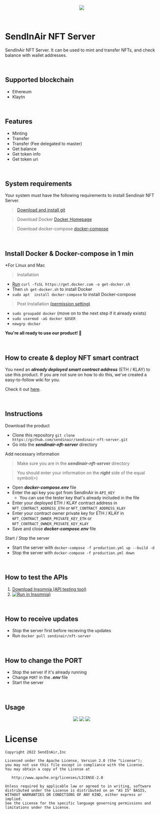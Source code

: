 <br/>
<p align="center">
<a href="http://sendinair.com/"><img src="https://res.cloudinary.com/dqvwj4pl2/image/upload/w_400/v1655263343/SendInAir%20design/sendinair_logo_dgzmyv.png" /></a>
</p>
<br/>

# SendInAir NFT Server

SendInAir NFT Server. It can be used to mint and transfer NFTs, and check balance with wallet addresses.

<br/>

## Supported blockchain
- Ethereum
- Klaytn

<br/>

## Features
- Minting
- Transfer
- Transfer (Fee delegated to master)
- Get balance
- Get token info
- Get token uri

<br/>

## System requirements

Your system must have the following requirements to install Sendinair NFT Server.

> [Download and install git](https://github.com/git-guides/install-git/)

> Download Docker
> [Docker Homepage](https://www.docker.com/get-started/)

> Download docker-compose
> [docker-compose](https://docs.docker.com/compose/install/)

<br/>

## Install Docker & Docker-compose in 1 min
*For Linux and Mac
> Installation
- [Run](https://github.com/docker/docker-install) `curl -fsSL https://get.docker.com -o get-docker.sh`
- Then `sh get-docker.sh` to install Docker
- `sudo apt  install docker-compose` to install Docker-compose
> Post Installation [(permission setting)](https://docs.docker.com/engine/install/linux-postinstall/)
- `sudo groupadd docker` (move on to the next step if it already exists)
- `sudo usermod -aG docker $USER`
- `newgrp docker`

**You're all ready to use our product! 🎉**

<br/>

## How to create & deploy NFT smart contract
You need an ***already deployed smart contract address*** (ETH / KLAY) to use this product.
If you are not sure on how to do this, we've created a easy-to-follow wiki for you.

Check it out [here](https://woojae-jun.gitbook.io/sendinair-nft-server/).

<br/>

## Instructions
Download the product
- Clone this repository `git clone https://github.com/sendinair/sendinair-nft-server.git`
- Go into the ***sendinair-nft-server*** directory

Add necessary information
> Make sure you are in the ***sendinair-nft-server*** directory

> You should enter your information on the ***right*** side of the equal symbol(=)
- Open ***docker-compose.env*** file
- Enter the api key you got from SendInAir in `API_KEY`
  - You can use the tester key that's already included in the file
- Enter your deployed ETH / KLAY contract address in `NFT_CONTRACT_ADDRESS_ETH` or `NFT_CONTRACT_ADDRESS_KLAY`
- Enter your contract owner private key for ETH / KLAY in `NFT_CONTRACT_OWNER_PRIVATE_KEY_ETH` or `NFT_CONTRACT_OWNER_PRIVATE_KEY_KLAY`
- Save and close ***docker-compose.env*** file

Start / Stop the server
- Start the server with `docker-compose -f production.yml up --build -d`
- Stop the server with `docker-compose -f production.yml down`

<br/>

## How to test the APIs
1. [Download Insomnia (API testing tool)](https://insomnia.rest/download)
2. [![Run in Insomnia}](https://insomnia.rest/images/run.svg)](https://insomnia.rest/run/?label=sendinair-nft-server&uri=https%3A%2F%2Fsendinair-doc-test.s3.ap-northeast-2.amazonaws.com%2Fdoc%2Btest%2Fsendinair-nft-server.json)

<br/>

## How to receive updates
- Stop the server first before recieving the updates
- Run `docker pull sendinair/nft-server`

<br/>

## How to change the PORT
- Stop the server if it's already running
- Change `PORT` in the ***.env*** file
- Start the server

<br/>

## Usage

<p align="center">
  <img src="https://res.cloudinary.com/dqvwj4pl2/image/upload/h_500/v1654583596/sendinair_project/sendinair_nft_wallet_create_xlvdrl.jpg" />
  <img src="https://res.cloudinary.com/dqvwj4pl2/image/upload/h_500/v1654583596/sendinair_project/sendinair_nft_wallet_create_result_gsnprc.jpg" />
  <img src="https://res.cloudinary.com/dqvwj4pl2/image/upload/h_300/v1654583596/sendinair_project/sendinair_nft_wallet_list_fophgo.jpg" />
</p>

License
=======

    Copyright 2022 SendInAir,Inc

    Licensed under the Apache License, Version 2.0 (the "License");
    you may not use this file except in compliance with the License.
    You may obtain a copy of the License at

       http://www.apache.org/licenses/LICENSE-2.0

    Unless required by applicable law or agreed to in writing, software
    distributed under the License is distributed on an "AS IS" BASIS,
    WITHOUT WARRANTIES OR CONDITIONS OF ANY KIND, either express or implied.
    See the License for the specific language governing permissions and
    limitations under the License.



